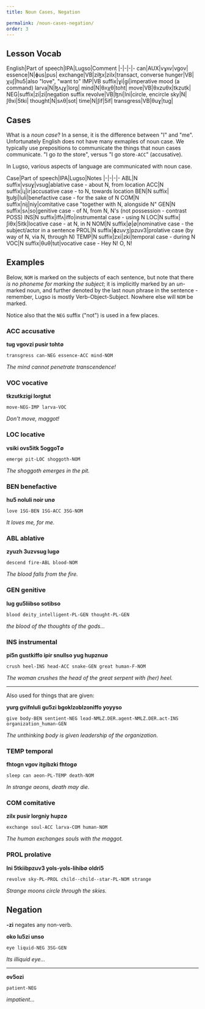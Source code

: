 ```yaml
---
title: Noun Cases, Negation

permalink: /noun-cases-negation/
order: 3
---
```


## Lesson Vocab

English|Part of speech|IPA|Lugso|Comment
|-|-|-|-
can|AUX|vɣʌv|vgov|
essence|N|ɸus|pus|
exchange|VB|ziɮx|zilx|transact, converse
hunger|VB|χuʃ|hu5|also "love", "want to"
IMP|VB suffix|ɣi|gi|imperative mood (a command)
larva|N|ɮʌɻɣ|lorg|
mind|N|θʌχθ|toht|
move|VB|θxzuθx|tkzutk|
NEG|suffix|zi|zi|negation suffix
revolve|VB|ɮni|lni|circle, encircle
sky|N|ʃθxi|5tki|
thought|N|sʌθ|sot|
time|N|ʃif|5if|
transgress|VB|θuɣ|tug|

## Cases

What is a _noun case_? In a sense, it is the difference between "I" and "me". Unfortunately English does not have many exmaples of noun case. We typically use prepositions to communicate the things that noun cases communicate. "I go _to_ the store", versus "I go store`-ACC`" (accusative).

In Lugso, various aspects of language are communicated with noun case.

Case|Part of speech|IPA|Lugso|Notes
|-|-|-|-
ABL|N suffix|vsuɣ|vsug|ablative case - about N, from location
ACC|N suffix|iɻ|ir|accusative case - to N, towards location
BEN|N suffix|ɮuɮi|luli|benefactive case - for the sake of N
COM|N suffix|nij|niy|comitative case "together with N, alongside N"
GEN|N suffix|sʌ|so|genitive case - of N, from N, N's (not possession - contrast POSS)
INS|N suffix|iffʌ|iffo|instrumental case - using N
LOC|N suffix|ʃiθx|5itk|locative case - at N, in N
NOM|N suffix|∅|∅|nominative case - the subject/actor in a sentence
PROL|N suffix|ɸzuvʒ|pzuv3|prolative case (by way of N, via N, through N)
TEMP|N suffix|zxi|zki|temporal case - during N
VOC|N suffix|θuθ|tut|vocative case - Hey N! O, N!

## Examples

Below, `NOM` is marked on the subjects of each sentence, but note that there _is no phoneme for marking the subject_; it is implicitly marked by an _un_-marked noun, and further denoted by the last noun phrase in the sentence - remember, Lugso is mostly Verb-Object-Subject. Nowhere else will `NOM` be marked.

Notice also that the `NEG` suffix ("not") is used in a few places.

### ACC accusative

**tug vgovzi pusir toht∅**

`transgress can-NEG essence-ACC mind-NOM`

_The mind cannot penetrate transcendence!_

### VOC vocative

**tkzutkzigi lorgtut**

`move-NEG-IMP larva-VOC`

_Don't move, maggot!_

### LOC locative

**vsiki ovs5itk 5oggoT∅**

`emerge pit-LOC shoggoth-NOM`

_The shoggoth emerges in the pit._

### BEN benefactive

**hu5 noluli noir un∅**

`love 1SG-BEN 1SG-ACC 3SG-NOM`

_It loves me, for me._

### ABL ablative

**zyuzh 3uzvsug lug∅**

`descend fire-ABL blood-NOM`

_The blood falls from the fire._

### GEN genitive

**lug gu5liibso sotibso**

`blood deity_intelligent-PL-GEN thought-PL-GEN`

_the blood of the thoughts of the gods..._

### INS instrumental

**pi5n gustkiffo ipir snullso yug hupznu∅**

`crush heel-INS head-ACC snake-GEN great human-F-NOM`

_The woman crushes the head of the great serpent with (her) heel._

---

Also used for things that are given:

**yurg gvifnluli gu5zi bgoklzoblzoniffo yoyyso**

`give body-BEN sentient-NEG lead-NMLZ.DER.agent-NMLZ.DER.act-INS organization_human-GEN`

_The unthinking body is given leadership of the organization._

### TEMP temporal

**fhtogn vgov itgibzki fhtog∅**

`sleep can aeon-PL-TEMP death-NOM`

_In strange aeons, death may die._

### COM comitative

**zilx pusir lorgniy hupz∅**

`exchange soul-ACC larva-COM human-NOM`

_The human exchanges souls with the maggot._

### PROL prolative

**lni 5tkiibpzuv3 yols-yols-lihib∅ oldri5**

`revolve sky-PL-PROL child--child--star-PL-NOM strange`

_Strange moons circle through the skies._

## Negation

**-zi** negates any non-verb.

**oko lu5zi unso**

`eye liquid-NEG 3SG-GEN`

_Its illiquid eye..._

---

**ov5ozi**

`patient-NEG`

_impatient..._
